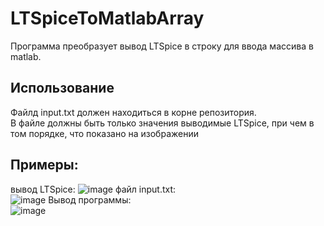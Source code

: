 # LTSpiceToMatlabArray  
Программа преобразует вывод LTSpice в строку для ввода массива в matlab.  
## Использование
Файлд input.txt должен находиться в корне репозитория.  
В файле должны быть только значения выводимые LTSpice, при чем в том порядке, что показано на изображении  
## Примеры:  
вывод LTSpice:
![image](https://user-images.githubusercontent.com/33600109/112156122-01e68680-8bf7-11eb-9a56-a5f1cf3ac997.png)
файл input.txt:  
![image](https://user-images.githubusercontent.com/33600109/112156376-3f4b1400-8bf7-11eb-9776-05510ce032a1.png)
Вывод программы:  
![image](https://user-images.githubusercontent.com/33600109/112156598-715c7600-8bf7-11eb-88b9-11ea5ec01b41.png)
